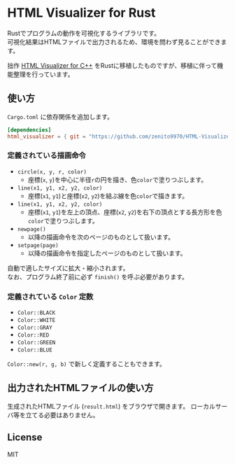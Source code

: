 # HTML Visualizer for Rust

Rustでプログラムの動作を可視化するライブラリです。  
可視化結果はHTMLファイルで出力されるため、環境を問わず見ることができます。

拙作 [HTML Visualizer for C++](https://github.com/zenito9970/HTML-Visualizer) をRustに移植したものですが、移植に伴って機能整理を行っています。

## 使い方

`Cargo.toml` に依存関係を追加します。

```toml
[dependencies]
html_visualizer = { git = "https://github.com/zenito9970/HTML-Visualizer-rs.git" }
```

### 定義されている描画命令

- `circle(x, y, r, color)`
    - 座標(`x`, `y`)を中心に半径`r`の円を描き、色`color`で塗りつぶします。
- `line(x1, y1, x2, y2, color)`
    - 座標(`x1`, `y1`)と座標(`x2`, `y2`)を結ぶ線を色`color`で描きます。
- `line(x1, y1, x2, y2, color)`
    - 座標(`x1`, `y1`)を左上の頂点、座標(`x2`, `y2`)を右下の頂点とする長方形を色`color`で塗りつぶします。
- `newpage()`
    - 以降の描画命令を次のページのものとして扱います。
- `setpage(page)`
    - 以降の描画命令を指定したページのものとして扱います。

自動で適したサイズに拡大・縮小されます。  
なお、プログラム終了前に必ず `finish()` を呼ぶ必要があります。

### 定義されている `Color` 定数

- `Color::BLACK`
- `Color::WHITE`
- `Color::GRAY`
- `Color::RED`
- `Color::GREEN`
- `Color::BLUE`

`Color::new(r, g, b)` で新しく定義することもできます。

## 出力されたHTMLファイルの使い方

生成されたHTMLファイル (`result.html`) をブラウザで開きます。
ローカルサーバ等を立てる必要はありません。

## License

MIT
